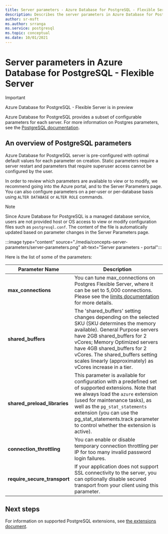 ```yaml
---
title: Server parameters - Azure Database for PostgreSQL - Flexible Server
description: Describes the server parameters in Azure Database for PostgreSQL - Flexible Server
author: sr-msft
ms.author: srranga
ms.service: postgresql
ms.topic: conceptual
ms.date: 10/01/2021
---
```


# Server parameters in Azure Database for PostgreSQL - Flexible Server

> [!IMPORTANT]
> Azure Database for PostgreSQL - Flexible Server is in preview

Azure Database for PostgreSQL provides a subset of configurable parameters for each server. For more information on Postgres parameters, see the [PostgreSQL documentation](https://www.postgresql.org/docs/13/config-setting.html).

## An overview of PostgreSQL parameters 

Azure Database for PostgreSQL server is pre-configured with optimal default values for each parameter on creation. Static parameters require a server restart and parameters that require superuser access cannot be configured by the user. 

In order to review which parameters are available to view or to modify, we recommend going into the Azure portal, and to the Server Parameters page. You can also configure parameters on a per-user or per-database basis using `ALTER DATABASE` or `ALTER ROLE` commands.

>[!NOTE]
> Since Azure Database for PostgreSQL is a managed database service, users are not provided host or OS access to view or modify configuration files such as `postgresql.conf`. The content of the file is automatically updated based on parameter changes in the Server Parameters page.

:::image type="content" source="./media/concepts-server-parameters/server-parameters.png" alt-text="Server parameters - portal":::

Here is the list of some of the parameters:

| Parameter Name             | Description |
|----------------------|--------|
| **max_connections** | You can tune max_connections on Postgres Flexible Server, where it can be set to 5,000 connections. Please see the [limits documentation](concepts-limits.md) for more details. | 
| **shared_buffers**    | The 'shared_buffers' setting changes depending on the selected SKU (SKU determines the memory available). General Purpose servers have 2GB shared_buffers for 2 vCores; Memory Optimized servers have 4GB shared_buffers for 2 vCores. The shared_buffers setting scales linearly (approximately) as vCores increase in a tier. | 
| **shared_preload_libraries** | This parameter is available for configuration with a predefined set of supported extensions. Note that we always load the `azure` extension (used for maintenance tasks), as well as the `pg_stat_statements` extension (you can use the pg_stat_statements.track parameter to control whether the extension is active). |
| **connection_throttling** | You can enable or disable temporary connection throttling per IP for too many invalid password login failures. |
| **require_secure_transport** | If your application does not support SSL connectivity to the server, you can optionally disable secured transport from your client using this parameter. |
 
## Next steps

For information on supported PostgreSQL extensions, see [the extensions document](concepts-extensions.md).
